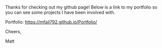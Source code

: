 Thanks for checking out my github page!  Below is a link to my portfolio so you can see some projects I have been involved with.

Portfolio:  https://mfail792.github.io/Portfolio/

Cheers,

Matt
